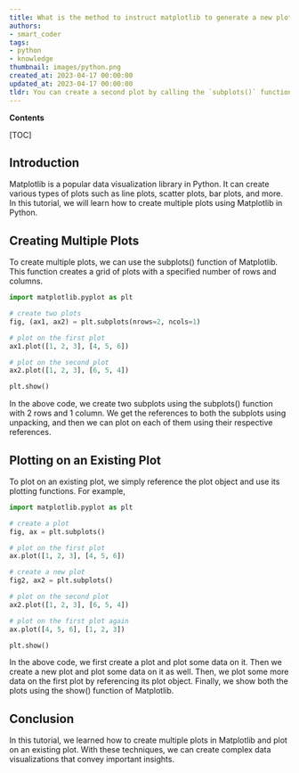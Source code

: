 ```yaml
---
title: What is the method to instruct matplotlib to generate a new plot, and subsequently plot on the previous one?
authors:
- smart_coder
tags:
- python
- knowledge
thumbnail: images/python.png
created_at: 2023-04-17 00:00:00
updated_at: 2023-04-17 00:00:00
tldr: You can create a second plot by calling the `subplots()` function, and plot on the old one again by using the `plt.plot()` function with the same axes object obtained from the `subplots()` call.
---
```


**Contents**

[TOC]

## Introduction

Matplotlib is a popular data visualization library in Python. It can create various types of plots such as line plots, scatter plots, bar plots, and more. In this tutorial, we will learn how to create multiple plots using Matplotlib in Python.

## Creating Multiple Plots

To create multiple plots, we can use the subplots() function of Matplotlib. This function creates a grid of plots with a specified number of rows and columns.

```python
import matplotlib.pyplot as plt

# create two plots
fig, (ax1, ax2) = plt.subplots(nrows=2, ncols=1)

# plot on the first plot
ax1.plot([1, 2, 3], [4, 5, 6])

# plot on the second plot
ax2.plot([1, 2, 3], [6, 5, 4])

plt.show()
```

In the above code, we create two subplots using the subplots() function with 2 rows and 1 column. We get the references to both the subplots using unpacking, and then we can plot on each of them using their respective references.

## Plotting on an Existing Plot

To plot on an existing plot, we simply reference the plot object and use its plotting functions. For example,

```python
import matplotlib.pyplot as plt

# create a plot
fig, ax = plt.subplots()

# plot on the first plot
ax.plot([1, 2, 3], [4, 5, 6])

# create a new plot
fig2, ax2 = plt.subplots()

# plot on the second plot
ax2.plot([1, 2, 3], [6, 5, 4])

# plot on the first plot again
ax.plot([4, 5, 6], [1, 2, 3])

plt.show()
```

In the above code, we first create a plot and plot some data on it. Then we create a new plot and plot some data on it as well. Then, we plot some more data on the first plot by referencing its plot object. Finally, we show both the plots using the show() function of Matplotlib.

## Conclusion

In this tutorial, we learned how to create multiple plots in Matplotlib and plot on an existing plot. With these techniques, we can create complex data visualizations that convey important insights.
